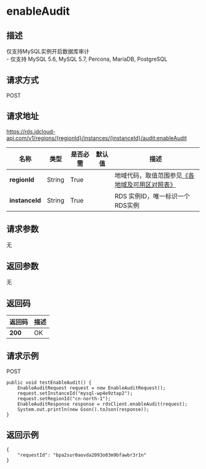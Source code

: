 # enableAudit


## 描述
仅支持MySQL实例开启数据库审计<br>- 仅支持 MySQL 5.6, MySQL 5.7, Percona, MariaDB, PostgreSQL

## 请求方式
POST

## 请求地址
https://rds.jdcloud-api.com/v1/regions/{regionId}/instances/{instanceId}/audit:enableAudit

|名称|类型|是否必需|默认值|描述|
|---|---|---|---|---|
|**regionId**|String|True| |地域代码，取值范围参见[《各地域及可用区对照表》](../Enum-Definitions/Regions-AZ.md)|
|**instanceId**|String|True| |RDS 实例ID，唯一标识一个RDS实例|

## 请求参数
无


## 返回参数
无


## 返回码
|返回码|描述|
|---|---|
|**200**|OK|

## 请求示例
POST
```
public void testEnableAudit() {
    EnableAuditRequest request = new EnableAuditRequest();
    request.setInstanceId("mysql-wp4e9ztap2");
    request.setRegionId("cn-north-1");
    EnableAuditResponse response = rdsClient.enableAudit(request);
    System.out.println(new Gson().toJson(response));
}

```

## 返回示例
```
{
    "requestId": "bpa2sur0aovda2093o03m9bfawbr3r1n"
}
```
